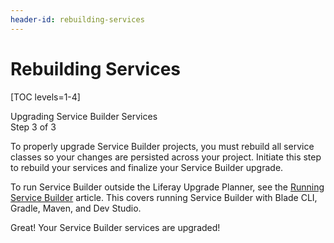 ```yaml
---
header-id: rebuilding-services
---
```


# Rebuilding Services

[TOC levels=1-4]

<div class="learn-path-step">
    <p>Upgrading Service Builder Services<br>Step 3 of 3</p>
</div>

To properly upgrade Service Builder projects, you must rebuild all service
classes so your changes are persisted across your project. Initiate this step
to rebuild your services and finalize your Service Builder upgrade.

To run Service Builder outside the Liferay Upgrade Planner, see the
[Running Service Builder](/docs/7-2/appdev/-/knowledge_base/a/running-service-builder)
article. This covers running Service Builder with Blade CLI, Gradle, Maven, and
Dev Studio.

Great! Your Service Builder services are upgraded!

